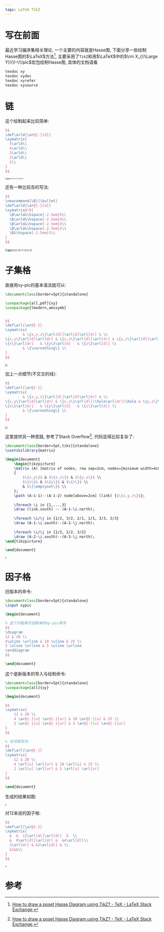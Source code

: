```yaml
---
tags: LaTeX TikZ 
---
```


# 写在前面

最近学习偏序集相关理论, 一个主要的内容就是Hasse图, 下面分享一些绘制Hasse图的$\LaTeX$方法[^1], 主要采用了`TikZ`和用$\LaTeX$中的$\rm X_{\!\Large Y}\!\!-\!\!pic$宏包绘制Hasse图, 具体的文档请看

```bash
texdoc xy
texdoc xydoc
texdoc xyrefer
texdoc xysource
```





# 链

这个绘制起来比较简单:

```latex
$$
\def\arld{\ar@{-}[d]}
\xymatrix{
  5\arld\\
  4\arld\\
  3\arld\\
  2\arld\\
  1\\
}
$$
```



<img src="https://s2.loli.net/2022/05/11/T7PCW9qEIrktmzO.png" alt="截屏2022-05-11 13.59.30" style="zoom:33%;" />

还有一种比较丑的写法:

```latex
$$
\newcommand{\B}{\bullet}
\def\arld{\ar@{-}[d]}
\xymatrix@!0{
  \B\arld&\hspace{-2.5em}5\\
  \B\arld&\hspace{-2.5em}4\\
  \B\arld&\hspace{-2.5em}3\\
  \B\arld&\hspace{-2.5em}2\\
  \B&\hspace{-2.5em}1\\
}
$$
```

<img src="https://s2.loli.net/2022/05/11/jtnFyMaYxQZlUET.png" alt="截屏2022-05-11 14.12.25" style="zoom:50%;" />

# 子集格

直接用xy-pic的基本语法就可以:

```latex
\documentclass[border=5pt]{standalone}

\usepackage[all,pdf]{xy}
\usepackage{lmodern,amssymb}


$$
\def\arl{\ar@{-}}
\xymatrix{
        & \{x,y,z\}\arl[dl]\arl[d]\arl[dr] & \\
\{x,y\}\arl[d]\arl[dr] & \{x,z\}\arl[dl]\arl[dr] & \{y,z\}\arl[dl]\arl[d] \\
\{x\}\arl[dr]   & \{y\}\arl[d]   & \{z\}\arl[dl] \\
        & \{\varnothing\} \\
}
$$
```



<img src="https://s2.loli.net/2022/05/10/xkfGvcHP54r97WB.png" style="zoom:50%;" />

加上一点细节(不交叉的线):

```latex
$$
\def\arl{\ar@{-}}
\xymatrix{
        & \{x,y,z\}\arl[dl]\arl[d]\arl[dr] & \\
\{x,y\}\arl[d]\arl[dr] & \{x,z\}\arl[dl]|\hole\arl[dr]|\hole & \{y,z\}\arl[dl]\arl[d] \\
\{x\}\arl[dr]   & \{y\}\arl[d]   & \{z\}\arl[dl] \\
        & \{\varnothing\} \\
}
$$
```

<img src="https://s2.loli.net/2022/05/10/3EGAvozgmOcpxrf.png" style="zoom:50%;" />



这里提供另一种思路, 参考了Stack Overflow[^1], 代码显得比较复杂了:



```latex
\documentclass[border=5pt,tikz]{standalone}
\usetikzlibrary{matrix}

\begin{document}
    \begin{tikzpicture}
    \matrix (A) [matrix of nodes, row sep=2cm, nodes={minimum width=4cm}]
    {
        $\{x,y\}$ & $\{x,z\}$ & $\{y,z\}$ \\
        $\{x\}$ & $\{y\}$ & $\{z\}$ \\
        & $\{\emptyset\}$ \\
    };
    \path (A-1-1)--(A-1-2) node[above=2cm] (link) {$\{x,y,z\}$};
    
    \foreach \i in {1,...,3}
    \draw (link.south) -- (A-1-\i.north);
    
    \foreach \i/\j in {1/2, 3/2, 2/1, 1/1, 3/3, 2/3}
    \draw (A-1-\i.south)--(A-2-\j.north);
    
    \foreach \i/\j in {1/2, 2/2, 3/2}
    \draw (A-2-\i.south)--(A-3-\j.north);
\end{tikzpicture}

\end{document}
```



<img src="https://s2.loli.net/2022/05/08/OMvnNSCKg1Z2J78.png" style="zoom:33%;" />

# 因子格

旧版本的命令:

```latex
\documentclass[border=5pt]{standalone}
\input xypic

\begin{document}

% 这个只能用于旧版本的xy-pic命令
$$
\diagram
12 & 20 \\
4\uline \urline & 10 \uline & 25 \\
2 \uline \urline & 5 \uline \urline
\enddiagram
$$

\end{document}
```



这个是新版本的导入与绘制命令:

```latex
\documentclass[border=5pt]{standalone}
\usepackage[all]{xy}

\begin{document}

$$
\xymatrix{
    12 & 20 \\
    4 \ar@{-}[u] \ar@{-}[ur] & 10 \ar@{-}[u] & 25 \\
    2 \ar@{-}[u] \ar@{-}[ur] & 5 \ar@{-}[u] \ar@{-}[ur]
}
$$

% 也可简写为:
$$
\def\arl{\ar@{-}}
\xymatrix{
    12 & 20 \\
    4 \arl[u] \arl[ur] & 10 \arl[u] & 25 \\
    2 \arl[u] \arl[ur] & 5 \arl[u] \arl[ur]
}
$$

\end{document}
```

生成的结果如图:

<img src="https://s2.loli.net/2022/05/08/aPdQRCY4DS9Z6vn.png" style="zoom:33%;" />



对$12$来说的因子格:

```latex
$$
\def\arl{\ar@{-}}
\xymatrix{
  &  &  12\arl[dl]\arl[dr]  &  \\
  &  6\arl[dl]\arl[dr] &  &4\arl[dl]\\
  3\arl[dr] & &2\arl[dl] & \\
  &1&&\\
}
$$
```

<img src="https://s2.loli.net/2022/05/11/drgCEV9h3IQz4Xn.png" style="zoom:33%;" />







# 参考

[^1]:[How to draw a poset Hasse Diagram using TikZ? - TeX - LaTeX Stack Exchange](https://tex.stackexchange.com/questions/47392/how-to-draw-a-poset-hasse-diagram-using-tikz/643628#643628);

